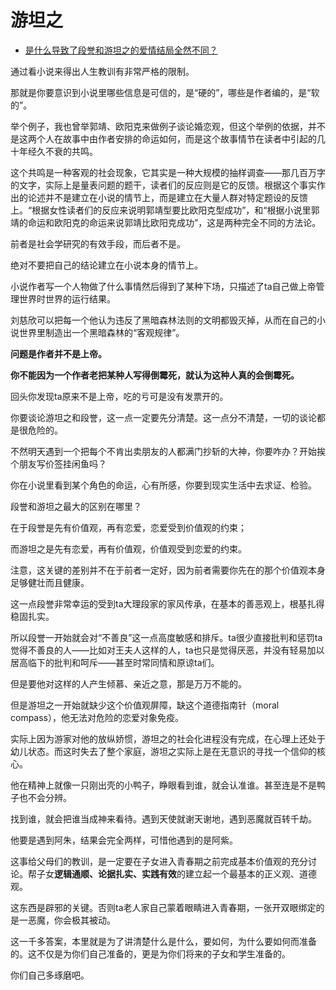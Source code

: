 # 游坦之

- [是什么导致了段誉和游坦之的爱情结局全然不同？](https://www.zhihu.com/question/26401655/answer/2152289125)
  

通过看小说来得出人生教训有非常严格的限制。

那就是你要意识到小说里哪些信息是可信的，是“硬的”，哪些是作者编的，是“软的”。

举个例子，我也曾举郭靖、欧阳克来做例子谈论婚恋观，但这个举例的依据，并不是这两个人在故事中由作者安排的命运如何，而是这个故事情节在读者中引起的几十年经久不衰的共鸣。

这个共鸣是一种客观的社会现象，它其实是一种大规模的抽样调查——那几百万字的文字，实际上是量表问题的题干，读者们的反应则是它的反馈。根据这个事实作出的论述并不是建立在小说的情节上，而是建立在大量人群对特定题设的反馈上。“根据女性读者们的反应来说明郭靖型要比欧阳克型成功”，和“根据小说里郭靖的命运和欧阳克的命运来说郭靖比欧阳克成功”，这是两种完全不同的方法论。

前者是社会学研究的有效手段，而后者不是。

绝对不要把自己的结论建立在小说本身的情节上。

小说作者写一个人物做了什么事情然后得到了某种下场，只描述了ta自己做上帝管理世界时世界的运行结果。

刘慈欣可以把每一个他认为违反了黑暗森林法则的文明都毁灭掉，从而在自己的小说世界里制造出一个黑暗森林的“客观规律”。

**问题是作者并不是上帝。**

**你不能因为一个作者老把某种人写得倒霉死，就认为这种人真的会倒霉死。**

回头你发现ta原来不是上帝，吃的亏可是没有发票开的。

你要谈论游坦之和段誉，这一点一定要先分清楚。这一点分不清楚，一切的谈论都是很危险的。

不然明天遇到一个把每个不肯出卖朋友的人都满门抄斩的大神，你要咋办？开始挨个朋友写价签挂闲鱼吗？

你在小说里看到某个角色的命运，心有所感，你要到现实生活中去求证、检验。

段誉和游坦之最大的区别在哪里？

在于段誉是先有价值观，再有恋爱，恋爱受到价值观的约束；

而游坦之是先有恋爱，再有价值观，价值观受到恋爱的约束。

注意，这关键的差别并不在于前者一定好，因为前者需要你先在的那个价值观本身足够健壮而且健康。

这一点段誉非常幸运的受到ta大理段家的家风传承，在基本的善恶观上，根基扎得稳固扎实。

所以段誉一开始就会对“不善良”这一点高度敏感和排斥。ta很少直接批判和惩罚ta觉得不善良的人——比如对王夫人这样的人，ta也只是觉得厌恶，并没有轻易加以居高临下的批判和呵斥——甚至时常同情和原谅ta们。

但是要他对这样的人产生倾慕、亲近之意，那是万万不能的。

但是游坦之一开始就缺少这个价值观屏障，缺这个道德指南针（moral compass），他无法对危险的恋爱对象免疫。

实际上因为游家对他的放纵娇惯，游坦之的社会化进程没有完成，在心理上还处于幼儿状态。而这时失去了整个家庭，游坦之实际上是在无意识的寻找一个信仰的核心。

他在精神上就像一只刚出壳的小鸭子，睁眼看到谁，就会认准谁。甚至连是不是鸭子也不会分辨。

找到谁，就会把谁当成神来看待。遇到天使就谢天谢地，遇到恶魔就百转千劫。

他要是遇到阿朱，结果会完全两样，可惜他遇到的是阿紫。

这事给父母们的教训，是一定要在子女进入青春期之前完成基本价值观的充分讨论。帮子女**逻辑通顺、论据扎实、实践有效**的建立起一个最基本的正义观、道德观。

这东西是辟邪的关键。否则ta老人家自己蒙着眼睛进入青春期，一张开双眼绑定的是一恶魔，你会极其被动。

这一千多答案，本里就是为了讲清楚什么是什么，要如何，为什么要如何而准备的。这不仅是为你们自己准备的，更是为你们将来的子女和学生准备的。

你们自己多琢磨吧。